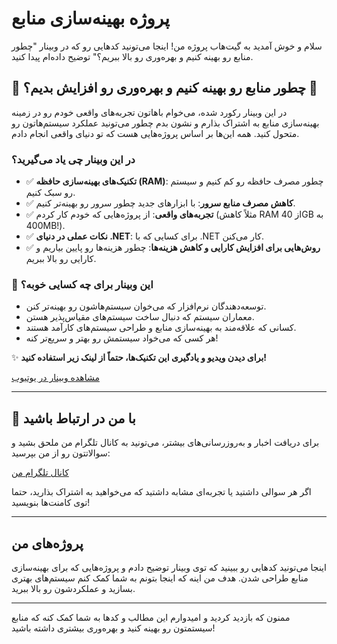 # پروژه بهینه‌سازی منابع

سلام و خوش آمدید به گیت‌هاب پروژه من! اینجا می‌تونید کدهایی رو که در وبینار "چطور منابع رو بهینه کنیم و بهره‌وری رو بالا ببریم؟" توضیح داده‌ام پیدا کنید.

## 🌟 چطور منابع رو بهینه کنیم و بهره‌وری رو افزایش بدیم؟ 🌟

در این وبینار رکورد شده، می‌خوام باهاتون تجربه‌های واقعی خودم رو در زمینه بهینه‌سازی منابع به اشتراک بذارم و نشون بدم چطور می‌تونید عملکرد سیستم‌هاتون رو متحول کنید. همه این‌ها بر اساس پروژه‌هایی هست که تو دنیای واقعی انجام دادم.

### در این وبینار چی یاد می‌گیرید؟
- ✅ **تکنیک‌های بهینه‌سازی حافظه (RAM)**: چطور مصرف حافظه رو کم کنیم و سیستم رو سبک کنیم.
- ✅ **کاهش مصرف منابع سرور**: با ابزارهای جدید چطور سرور رو بهینه‌تر کنیم.
- ✅ **تجربه‌های واقعی**: از پروژه‌هایی که خودم کار کردم (مثلاً کاهش RAM از 40GB به 400MB!).
- ✅ **نکات عملی در دنیای .NET**: برای کسایی که با .NET کار می‌کنن.
- ✅ **روش‌هایی برای افزایش کارایی و کاهش هزینه‌ها**: چطور هزینه‌ها رو پایین بیاریم و کارایی رو بالا ببریم.

### 🎯 این وبینار برای چه کسایی خوبه؟
- توسعه‌دهندگان نرم‌افزار که می‌خوان سیستم‌هاشون رو بهینه‌تر کنن.
- معماران سیستم که دنبال ساخت سیستم‌های مقیاس‌پذیر هستن.
- کسانی که علاقه‌مند به بهینه‌سازی منابع و طراحی سیستم‌های کارآمد هستند.
- هر کسی که می‌خواد سیستمش رو بهتر و سریع‌تر کنه!

✨ **برای دیدن ویدیو و یادگیری این تکنیک‌ها، حتماً از لینک زیر استفاده کنید!**

[مشاهده وبینار در یوتیوب](https://www.youtube.com/watch?v=BtN3EDexy0U)

---

## 💬 با من در ارتباط باشید

برای دریافت اخبار و به‌روزرسانی‌های بیشتر، می‌تونید به کانال تلگرام من ملحق بشید و سوالاتتون رو از من بپرسید:

[کانال تلگرام من](https://t.me/hasanxdev)

اگر هر سوالی داشتید یا تجربه‌ای مشابه داشتید که می‌خواهید به اشتراک بذارید، حتما توی کامنت‌ها بنویسید!

---

## پروژه‌های من

اینجا می‌تونید کدهایی رو ببینید که توی وبینار توضیح دادم و پروژه‌هایی که برای بهینه‌سازی منابع طراحی شدن. هدف من اینه که اینجا بتونم به شما کمک کنم سیستم‌های بهتری بسازید و عملکردشون رو بالا ببرید.

---

ممنون که بازدید کردید و امیدوارم این مطالب و کدها به شما کمک کنه که منابع سیستمتون رو بهینه کنید و بهره‌وری بیشتری داشته باشید!

